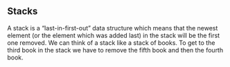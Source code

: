 ## Stacks

A stack is a “last-in-first-out” data structure which means that the newest element (or the element which was added last) in the stack will be the first one removed. We can think of a stack like a stack of books. To get to the third book in the stack we have to remove the fifth book and then the fourth book.

